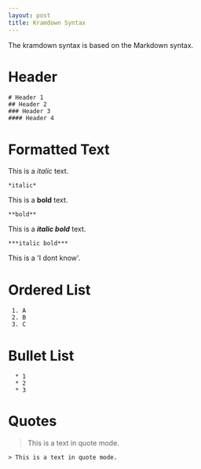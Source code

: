 ```yaml
---
layout: post
title: Kramdown Syntax
---
```

The kramdown syntax is based on the Markdown syntax.

# Header

```
# Header 1
## Header 2
### Header 3
#### Header 4
```

# Formatted Text

This is a *italic* text.

```
*italic*
```

This is a **bold** text.

```
**bold**
```

This is a ***italic bold*** text.

```
***italic bold***
```
This is a 'I dont know'.

# Ordered List
```
 1. A
 2. B
 3. C
```
# Bullet List
```
  * 1
  * 2
  * 3
```

# Quotes

> This is a text in quote mode.

```
> This is a text in quote mode.
```
